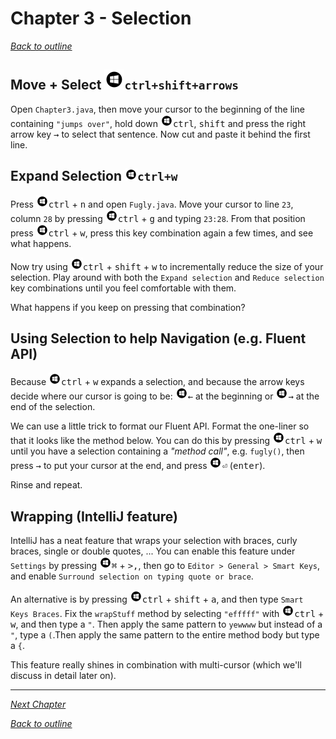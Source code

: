 # Chapter 3 - Selection
[_Back to outline_](outline.md)
## Move + Select ![Windows](icons/glyph-windows-32.png)`ctrl+shift+arrows`
Open `Chapter3.java`, then move your cursor to the beginning of the line containing `"jumps over"`, hold
down ![Windows](icons/glyph-windows-20.png)<kbd>ctrl</kbd>, <kbd>shift</kbd> and press the right arrow key <kbd>&#8594;</kbd> to select that sentence.
Now cut and paste it behind the first line.

## Expand Selection ![Windows](icons/glyph-windows-20.png)`ctrl+w`
Press ![Windows](icons/glyph-windows-20.png)<kbd>ctrl</kbd> + <kbd>n</kbd> and open `Fugly.java`.
Move your cursor to line `23`, column `28` by pressing ![Windows](icons/glyph-windows-20.png)<kbd>ctrl</kbd> + <kbd>g</kbd> and typing `23:28`.
From that position press ![Windows](icons/glyph-windows-20.png)<kbd>ctrl</kbd> + <kbd>w</kbd>, press this key combination again a few times, and see what happens.

Now try using ![Windows](icons/glyph-windows-20.png)<kbd>ctrl</kbd> + <kbd>shift</kbd> + <kbd>w</kbd> to incrementally reduce the size of your selection. Play around with both the
`Expand selection` and `Reduce selection` key combinations until you feel comfortable with them.

What happens if you keep on pressing that combination?

## Using Selection to help Navigation (e.g. Fluent API)
Because ![Windows](icons/glyph-windows-20.png)<kbd>ctrl</kbd> + <kbd>w</kbd> expands a selection, and because the arrow keys decide where our cursor is going to be:
![Windows](icons/glyph-windows-20.png)<kbd>&#8592;</kbd> at the beginning or ![Windows](icons/glyph-windows-20.png)<kbd>&#8594;</kbd> at the end of the selection.

We can use a little trick to format our Fluent API.
Format the one-liner so that it looks like the method below. You can do this by pressing ![Windows](icons/glyph-windows-20.png)<kbd>ctrl</kbd> + <kbd>w</kbd> until you have a selection
containing a _"method call"_, e.g. `fugly()`, then press <kbd>&#8594;</kbd> to put your cursor at the end, and press ![Windows](icons/glyph-windows-20.png)<kbd>&#9166;</kbd>
(<kbd>enter</kbd>).

Rinse and repeat.

## Wrapping (IntelliJ feature)
IntelliJ has a neat feature that wraps your selection with braces, curly braces, single or double quotes, ...
You can enable this feature under `Settings` by pressing ![Windows](icons/glyph-windows-20.png)<kbd>&#8984;</kbd> + <kbd>>,</kbd>, then go to `Editor > General >
Smart Keys`, and enable `Surround selection on typing quote or brace`.

An alternative is by pressing ![Windows](icons/glyph-windows-20.png)<kbd>ctrl</kbd> + <kbd>shift</kbd> + <kbd>a</kbd>, and then type `Smart Keys Braces`.
Fix the `wrapStuff` method by selecting `"efffff"` with ![Windows](icons/glyph-windows-20.png)<kbd>ctrl</kbd> + <kbd>w</kbd>, and then type a `"`.
Then apply the same pattern to `yewwww` but instead of a `"`, type a `(`.Then apply the same pattern to the entire method body but type a `{`.

This feature really shines in combination with multi-cursor (which we'll discuss in detail later on).

---
  

[_Next Chapter_](chapter4.md)  

[_Back to outline_](outline.md)